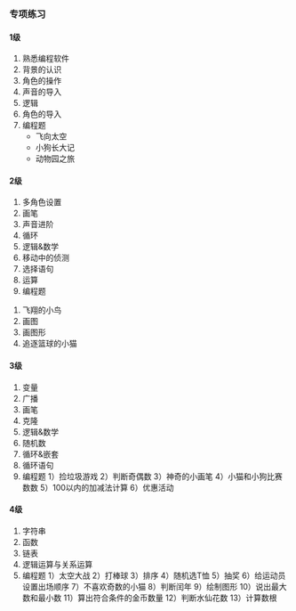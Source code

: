 ### 专项练习
#### 1级
1. 熟悉编程软件
2. 背景的认识
3. 角色的操作
4. 声音的导入
5. 逻辑
6. 角色的导入
7. 编程题
    - 飞向太空
    - 小狗长大记
    - 动物园之旅
#### 2级
1. 多角色设置
2. 画笔
3. 声音进阶
4. 循环
5. 逻辑&数学
6. 移动中的侦测
7. 选择语句
8. 运算
9. 编程题
1) 飞翔的小鸟
2) 画图
3) 画图形
4) 追逐篮球的小猫
#### 3级
1. 变量
2. 广播
3. 画笔
4. 克隆
5. 逻辑&数学
6. 随机数
7. 循环&嵌套
8. 循环语句
9. 编程题
  1）捡垃圾游戏
  2）判断奇偶数
  3）神奇的小画笔
  4）小猫和小狗比赛数数
  5）100以内的加减法计算
  6）优惠活动
#### 4级
1. 字符串
2. 函数
3. 链表
4. 逻辑运算与关系运算
5. 编程题
  1）太空大战
  2）打棒球
  3）排序
  4）随机选T恤
  5）抽奖
  6）给运动员设置出场顺序
  7）不喜欢奇数的小猫
  8）判断闰年
  9）绘制图形
  10）说出最大数和最小数
  11）算出符合条件的金币数量
  12）判断水仙花数
  13）计算数根